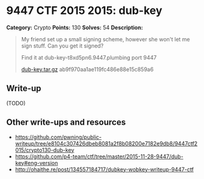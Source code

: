 # 9447 CTF 2015 2015: dub-key

**Category:** Crypto
**Points:** 130
**Solves:** 54
**Description:**

> My friend set up a small signing scheme, however she won't let me sign stuff. Can you get it signed?
> 
>  Find it at dub-key-t8xd5pn6.9447.plumbing port 9447
> 
> [dub-key.tar.gz](dub-key-ab9f970aa1ae119fc486e88e15c859a6.tar.gz)  ab9f970aa1ae119fc486e88e15c859a6


## Write-up

(TODO)

## Other write-ups and resources

* <https://github.com/pwning/public-writeup/tree/e8104c307426dbeb8081a2f8b08200e7182e9db8/9447ctf2015/crypto130-dub-key>
* <https://github.com/p4-team/ctf/tree/master/2015-11-28-9447/dub-key#eng-version>
* <http://ohaithe.re/post/134557184717/dubkey-wobkey-writeup-9447-ctf>
